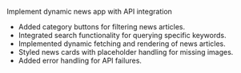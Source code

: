 Implement dynamic news app with API integration

- Added category buttons for filtering news articles.
- Integrated search functionality for querying specific keywords.
- Implemented dynamic fetching and rendering of news articles.
- Styled news cards with placeholder handling for missing images.
- Added error handling for API failures.
